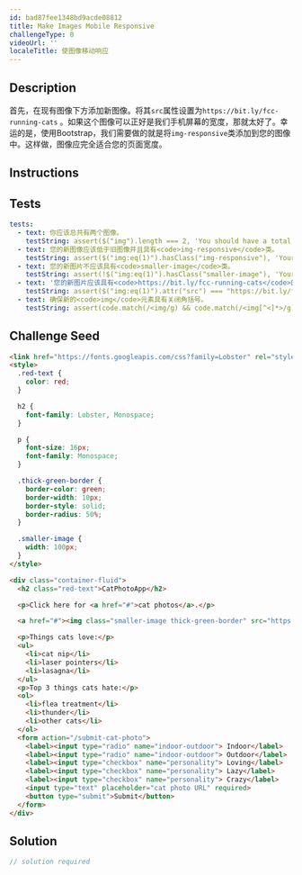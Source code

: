 ```yaml
---
id: bad87fee1348bd9acde08812
title: Make Images Mobile Responsive
challengeType: 0
videoUrl: ''
localeTitle: 使图像移动响应
---
```


## Description
<section id="description">首先，在现有图像下方添加新图像。将其<code>src</code>属性设置为<code>https://bit.ly/fcc-running-cats</code> 。如果这个图像可以正好是我们手机屏幕的宽度，那就太好了。幸运的是，使用Bootstrap，我们需要做的就是将<code>img-responsive</code>类添加到您的图像中。这样做，图像应完全适合您的页面宽度。 </section>

## Instructions
<section id="instructions">
</section>

## Tests
<section id='tests'>

```yml
tests:
  - text: 你应该总共有两个图像。
    testString: assert($("img").length === 2, 'You should have a total of two images.');
  - text: 您的新图像应该低于旧图像并且具有<code>img-responsive</code>类。
    testString: assert($("img:eq(1)").hasClass("img-responsive"), 'Your new image should be below your old one and have the class <code>img-responsive</code>.');
  - text: 您的新图片不应该具有<code>smaller-image</code>类。
    testString: assert(!$("img:eq(1)").hasClass("smaller-image"), 'Your new image should not have the class <code>smaller-image</code>.');
  - text: '您的新图片应该具有<code>https://bit.ly/fcc-running-cats</code>的<code>src</code> 。'
    testString: assert($("img:eq(1)").attr("src") === "https://bit.ly/fcc-running-cats", 'Your new image should have a <code>src</code> of <code>https&#58;//bit.ly/fcc-running-cats</code>.');
  - text: 确保新的<code>img</code>元素具有关闭角括号。
    testString: assert(code.match(/<img/g) && code.match(/<img[^<]*>/g).length === 2 && code.match(/<img/g).length === 2, 'Make sure your new <code>img</code> element has a closing angle bracket.');

```

</section>

## Challenge Seed
<section id='challengeSeed'>

<div id='html-seed'>

```html
<link href="https://fonts.googleapis.com/css?family=Lobster" rel="stylesheet" type="text/css">
<style>
  .red-text {
    color: red;
  }

  h2 {
    font-family: Lobster, Monospace;
  }

  p {
    font-size: 16px;
    font-family: Monospace;
  }

  .thick-green-border {
    border-color: green;
    border-width: 10px;
    border-style: solid;
    border-radius: 50%;
  }

  .smaller-image {
    width: 100px;
  }
</style>

<div class="container-fluid">
  <h2 class="red-text">CatPhotoApp</h2>

  <p>Click here for <a href="#">cat photos</a>.</p>

  <a href="#"><img class="smaller-image thick-green-border" src="https://bit.ly/fcc-relaxing-cat" alt="A cute orange cat lying on its back."></a>

  <p>Things cats love:</p>
  <ul>
    <li>cat nip</li>
    <li>laser pointers</li>
    <li>lasagna</li>
  </ul>
  <p>Top 3 things cats hate:</p>
  <ol>
    <li>flea treatment</li>
    <li>thunder</li>
    <li>other cats</li>
  </ol>
  <form action="/submit-cat-photo">
    <label><input type="radio" name="indoor-outdoor"> Indoor</label>
    <label><input type="radio" name="indoor-outdoor"> Outdoor</label>
    <label><input type="checkbox" name="personality"> Loving</label>
    <label><input type="checkbox" name="personality"> Lazy</label>
    <label><input type="checkbox" name="personality"> Crazy</label>
    <input type="text" placeholder="cat photo URL" required>
    <button type="submit">Submit</button>
  </form>
</div>

```

</div>



</section>

## Solution
<section id='solution'>

```js
// solution required
```
</section>
